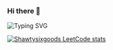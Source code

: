 ### Hi there 👋
![Typing SVG](https://readme-typing-svg.herokuapp.com?font=Fira+Code&pause=1000&color=C50000DF&random=false&width=900&lines=Shawty+six+goods.+Quadratish+practish+good!)


[![Shawtysixgoods LeetCode stats](https://leetcode-stats-six.vercel.app/api?username=KnlnKS&theme=dark)](https://github.com/Shawtysixgoods/leetcode-stats)
